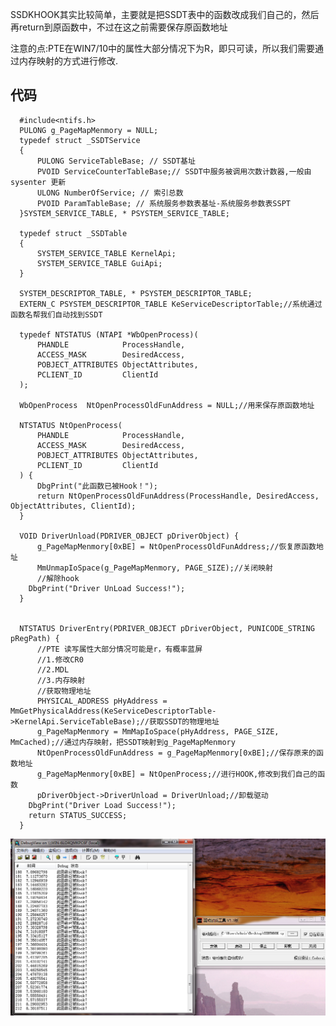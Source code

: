 SSDKHOOK其实比较简单，主要就是把SSDT表中的函数改成我们自己的，然后再return到原函数中，不过在这之前需要保存原函数地址

注意的点:PTE在WIN7/10中的属性大部分情况下为R，即只可读，所以我们需要通过内存映射的方式进行修改.

代码
---
      #include<ntifs.h>
      PULONG g_PageMapMenmory = NULL;
      typedef struct _SSDTService
      {
          PULONG ServiceTableBase; // SSDT基址
          PVOID ServiceCounterTableBase;// SSDT中服务被调用次数计数器,一般由sysenter 更新
          ULONG NumberOfService; // 索引总数
          PVOID ParamTableBase; // 系统服务参数表基址-系统服务参数表SSPT
      }SYSTEM_SERVICE_TABLE, * PSYSTEM_SERVICE_TABLE;

      typedef struct _SSDTable
      {
          SYSTEM_SERVICE_TABLE KernelApi; 
          SYSTEM_SERVICE_TABLE GuiApi;  
      }

      SYSTEM_DESCRIPTOR_TABLE, * PSYSTEM_DESCRIPTOR_TABLE;
      EXTERN_C PSYSTEM_DESCRIPTOR_TABLE KeServiceDescriptorTable;//系统通过函数名帮我们自动找到SSDT

      typedef NTSTATUS (NTAPI *WbOpenProcess)(
          PHANDLE            ProcessHandle,
          ACCESS_MASK        DesiredAccess,
          POBJECT_ATTRIBUTES ObjectAttributes,
          PCLIENT_ID         ClientId
      );

      WbOpenProcess  NtOpenProcessOldFunAddress = NULL;//用来保存原函数地址

      NTSTATUS NtOpenProcess(
          PHANDLE            ProcessHandle,
          ACCESS_MASK        DesiredAccess,
          POBJECT_ATTRIBUTES ObjectAttributes,
          PCLIENT_ID         ClientId
      ) {
          DbgPrint("此函数已被Hook！");
          return NtOpenProcessOldFunAddress(ProcessHandle, DesiredAccess, ObjectAttributes, ClientId);
      }

      VOID DriverUnload(PDRIVER_OBJECT pDriverObject) {
          g_PageMapMenmory[0xBE] = NtOpenProcessOldFunAddress;//恢复原函数地址
          MmUnmapIoSpace(g_PageMapMenmory, PAGE_SIZE);//关闭映射
          //解除hook   
        DbgPrint("Driver UnLoad Success!");
      }


      NTSTATUS DriverEntry(PDRIVER_OBJECT pDriverObject, PUNICODE_STRING pRegPath) {
          //PTE 读写属性大部分情况可能是r，有概率蓝屏
          //1.修改CR0
          //2.MDL
          //3.内存映射
          //获取物理地址
          PHYSICAL_ADDRESS pHyAddress = MmGetPhysicalAddress(KeServiceDescriptorTable->KernelApi.ServiceTableBase);//获取SSDT的物理地址
          g_PageMapMenmory = MmMapIoSpace(pHyAddress, PAGE_SIZE, MmCached);//通过内存映射，把SSDT映射到g_PageMapMenmory
          NtOpenProcessOldFunAddress = g_PageMapMenmory[0xBE];//保存原来的函数地址
          g_PageMapMenmory[0xBE] = NtOpenProcess;//进行HOOK,修改到我们自己的函数
          pDriverObject->DriverUnload = DriverUnload;//卸载驱动
        DbgPrint("Driver Load Success!");
        return STATUS_SUCCESS;
      }


![](https://raw.githubusercontent.com/Whitebird0/tuchuang/main/QQ%E6%88%AA%E5%9B%BE20211212225117.png)
